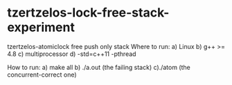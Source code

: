 # tzertzelos-lock-free-stack-experiment
tzertzelos-atomiclock free push only stack 
Where to run:
a) Linux
b) g++ >= 4.8
c) multiprocessor
d) -std=c++11 -pthread

How to run:
a) make all
b) ./a.out  (the failing stack)
c)./atom (the concurrent-correct one)
